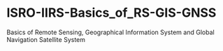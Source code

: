 # ISRO-IIRS-Basics_of_RS-GIS-GNSS
 Basics of Remote Sensing, Geographical Information System and Global Navigation Satellite System

